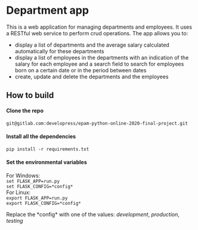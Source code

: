 # Department app
This is a web application for managing departments and
employees. It uses a RESTful web service to perform crud 
operations. The app allows you to:  
- display a list of departments and the average salary
calculated automatically for these departments  
- display a list of employees in the departments 
with an indication of the salary for each employee 
and a search field to search for employees born on a
 certain date or in the period between dates
 - create, update and delete the departments and the
 employees
 
 ## How to build
 #### Clone the repo  
 ```git@gitlab.com:developress/epam-python-online-2020-final-project.git```
   
 #### Install all the dependencies
 ```pip install -r requirements.txt```
 
 #### Set the environmental variables
 For Windows:  
 ```set FLASK_APP=run.py```  
 ```set FLASK_CONFIG=*config*```   
 For Linux:  
 ```export FLASK_APP=run.py```  
 ```export FLASK_CONFIG=*config*```
 
  Replace the \*config* with one of the values: *development*,
 *production*, *testing*